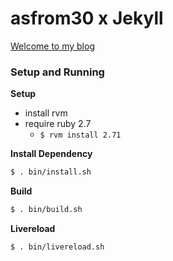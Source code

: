 # asfrom30 x Jekyll

[Welcome to my blog](https://asfrom30.github.io/)

### Setup and Running

**Setup**

- install rvm
- require ruby 2.7
  - `$ rvm install 2.71`

**Install Dependency**

```sh
$ . bin/install.sh
```

**Build**

```sh
$ . bin/build.sh
```

**Livereload**

```sh
$ . bin/livereload.sh
```
